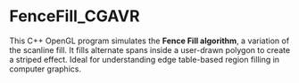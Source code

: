 # FenceFill_CGAVR
This C++ OpenGL program simulates the **Fence Fill algorithm**, a variation of the scanline fill. It fills alternate spans inside a user-drawn polygon to create a striped effect. Ideal for understanding edge table-based region filling in computer graphics.
